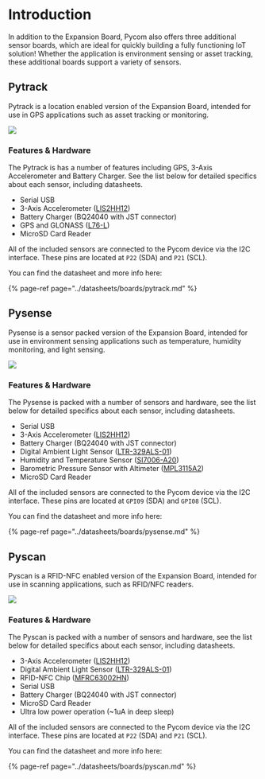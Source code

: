 # Introduction

In addition to the Expansion Board, Pycom also offers three additional sensor boards, which are ideal for quickly building a fully functioning IoT solution! Whether the application is environment sensing or asset tracking, these additional boards support a variety of sensors.

## Pytrack

Pytrack is a location enabled version of the Expansion Board, intended for use in GPS applications such as asset tracking or monitoring.

![](../gitbook/assets/pytrack%20%281%29.png)

### Features & Hardware

The Pytrack is has a number of features including GPS, 3-Axis Accelerometer and Battery Charger. See the list below for detailed specifics about each sensor, including datasheets.

* Serial USB
* 3-Axis Accelerometer \([LIS2HH12](apireference/pytrack.md#3-axis-accelerometer-lis-2-hh-12))
* Battery Charger \(BQ24040 with JST connector)
* GPS and GLONASS \([L76-L](apireference/pytrack.md#gps-with-glonass-quectel-l-76-l-gnss))
* MicroSD Card Reader

All of the included sensors are connected to the Pycom device via the I2C interface. These pins are located at `P22` \(SDA) and `P21` \(SCL).

You can find the datasheet and more info here:

{% page-ref page="../datasheets/boards/pytrack.md" %}

## Pysense

Pysense is a sensor packed version of the Expansion Board, intended for use in environment sensing applications such as temperature, humidity monitoring, and light sensing.

![](../gitbook/assets/pysense%20%281%29.png)

### Features & Hardware

The Pysense is packed with a number of sensors and hardware, see the list below for detailed specifics about each sensor, including datasheets.

* Serial USB
* 3-Axis Accelerometer \([LIS2HH12](apireference/pysense.md#3-axis-accelerometer-lis-2-hh-12))
* Battery Charger \(BQ24040 with JST connector)
* Digital Ambient Light Sensor \([LTR-329ALS-01](apireference/pysense.md#digital-ambient-light-sensor-ltr-329-als-01))
* Humidity and Temperature Sensor \([SI7006-A20](apireference/pysense.md#humidity-and-temperature-sensor-si-7006-a20))
* Barometric Pressure Sensor with Altimeter \([MPL3115A2](apireference/pysense.md#barometric-pressure-sensor-with-altimeter-mpl-3115-a2))
* MicroSD Card Reader

All of the included sensors are connected to the Pycom device via the I2C interface. These pins are located at `GPI09` \(SDA) and `GPI08` \(SCL).

You can find the datasheet and more info here:

{% page-ref page="../datasheets/boards/pysense.md" %}

## Pyscan

Pyscan is a RFID-NFC enabled version of the Expansion Board, intended for use in scanning applications, such as RFID/NFC readers.

![](../gitbook/assets/pyscan-new%20%281%29.png)

### Features & Hardware

The Pyscan is packed with a number of sensors and hardware, see the list below for detailed specifics about each sensor, including datasheets.

* 3-Axis Accelerometer \([LIS2HH12](apireference/pyscan.md#3-axis-accelerometer-lis-2-hh-12))
* Digital Ambient Light Sensor \([LTR-329ALS-01](apireference/pyscan.md#digital-ambient-light-sensor-ltr-329-als-01))
* RFID-NFC Chip \([MFRC63002HN](apireference/pyscan.md#pyscan-nfc-library-mfrc-6300))
* Serial USB
* Battery Charger \(BQ24040 with JST connector)
* MicroSD Card Reader
* Ultra low power operation \(~1uA in deep sleep)

All of the included sensors are connected to the Pycom device via the I2C interface. These pins are located at `P22` \(SDA) and `P21` \(SCL).

You can find the datasheet and more info here:

{% page-ref page="../datasheets/boards/pyscan.md" %}

